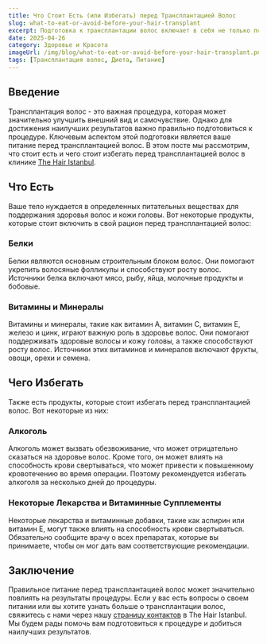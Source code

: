 ```yaml
---
title: Что Стоит Есть (или Избегать) перед Трансплантацией Волос
slug: what-to-eat-or-avoid-before-your-hair-transplant
excerpt: Подготовка к трансплантации волос включает в себя не только психологическую готовность, но и уход за своим телом, в том числе и питание.
date: 2025-04-26
category: Здоровье и Красота
imageUrl: /img/blog/what-to-eat-or-avoid-before-your-hair-transplant.png
tags: [Трансплантация волос, Диета, Питание]
---
```


<h2>Введение</h2>

<p>Трансплантация волос - это важная процедура, которая может значительно улучшить внешний вид и самочувствие. Однако для достижения наилучших результатов важно правильно подготовиться к процедуре. Ключевым аспектом этой подготовки является ваше питание перед трансплантацией волос. В этом посте мы рассмотрим, что стоит есть и чего стоит избегать перед трансплантацией волос в клинике <a href="https://thehairistanbul.com">The Hair Istanbul</a>.</p>

<h2>Что Есть</h2>

<p>Ваше тело нуждается в определенных питательных веществах для поддержания здоровья волос и кожи головы. Вот некоторые продукты, которые стоит включить в свой рацион перед трансплантацией волос:</p>

<h3>Белки</h3>

<p>Белки являются основным строительным блоком волос. Они помогают укрепить волосяные фолликулы и способствуют росту волос. Источники белка включают мясо, рыбу, яйца, молочные продукты и бобовые.</p>

<h3>Витамины и Минералы</h3>

<p>Витамины и минералы, такие как витамин A, витамин C, витамин E, железо и цинк, играют важную роль в здоровье волос. Они помогают поддерживать здоровые волосы и кожу головы, а также способствуют росту волос. Источники этих витаминов и минералов включают фрукты, овощи, орехи и семена.</p>

<h2>Чего Избегать</h2>

<p>Также есть продукты, которые стоит избегать перед трансплантацией волос. Вот некоторые из них:</p>

<h3>Алкоголь</h3>

<p>Алкоголь может вызвать обезвоживание, что может отрицательно сказаться на здоровье волос. Кроме того, он может влиять на способность крови свертываться, что может привести к повышенному кровотечению во время операции. Поэтому рекомендуется избегать алкоголя за несколько дней до процедуры.</p>

<h3>Некоторые Лекарства и Витаминные Супплементы</h3>

<p>Некоторые лекарства и витаминные добавки, такие как аспирин или витамин E, могут также влиять на способность крови свертываться. Обязательно сообщите врачу о всех препаратах, которые вы принимаете, чтобы он мог дать вам соответствующие рекомендации.</p>

<h2>Заключение</h2>

<p>Правильное питание перед трансплантацией волос может значительно повлиять на результаты процедуры. Если у вас есть вопросы о своем питании или вы хотите узнать больше о трансплантации волос, свяжитесь с нами через нашу <a href="https://thehairistanbul.com/contact">страницу контактов</a> в The Hair Istanbul. Мы будем рады помочь вам подготовиться к процедуре и добиться наилучших результатов.</p>